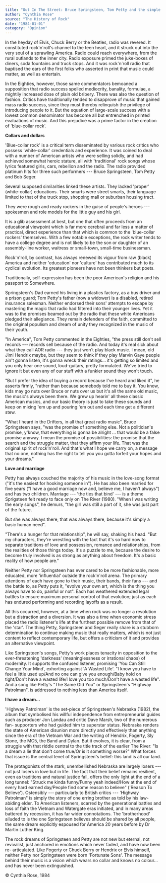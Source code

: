 ```yaml
---
title: "Out In The Street: Bruce Springsteen, Tom Petty and the simple truths of blue-collar rock"
author: "Cynthia Rose"
source: "The History of Rock"
date: "1984-01-01"
category: "Opinion"
---
```


In the heyday of Elvis, Chuck Berry or the Beatles, radio was revered. It constituted rock'n'roll's channel to the teen heart, and it struck out into the very soul of a sprawling America. Radio could reach everywhere, from the rural outlands to the inner city. Radio exposure primed the juke-boxes of diners, soda fountains and truck stops. And it was rock'n'roll radio that baptised the ears of the first folks who asserted in print that music could matter, as well as entertain.

In the Eighties, however, those same commentators bemoaned a supposition that radio success spelled mediocrity, banality, formulae, a mightily increased dose of plain old bribery. There was also the question of fashion. Critics have traditionally tended to disapprove of music that gained mass radio success, since they must thereby relinquish the privilege of introducing people to it. But the equation of large-scale success with a lowest common denominator has become all but entrenched in printed evaluations of music. And this prejudice was a prime factor in the creation of 'blue-collar rock'.

**Collars and dollars**

'Blue-collar rock' is a critical term disseminated by various rock critics who possess 'white-collar' credentials and experience. It was coined to deal with a number of American artists who were selling solidly, and had achieved somewhat heroic stature, all with 'traditional' rock songs whose lyrics featured girls, cars, rebellion and the radio. The radio provided platinum hits for three such performers --- Bruce Springsteen, Tom Petty and Bob Seger.

Several supposed similarities linked these artists. They lacked 'proper' (white-collar) educations. Their smarts were street smarts, their language limited to that of the truck stop, shopping mall or suburban housing tract.

They were rough and ready rockers in the guise of people's heroes --- spokesmen and role models for the little guy and his girl.

It is a glib assessment at best, but one that often proceeds from an educational viewpoint which is far more cerebral and far less a matter of practical, direct experience than that which is common to the 'blue-collar rockers' themselves. With a few notable exceptions, the rock writer tends to have a college degree and is not likely to be the son or daughter of an assembly-line worker, waitress or small-town, small-time businessman.

Rock'n'roll, by contrast, has always renewed its vigour from raw (black) America and neither 'education' nor 'culture' has contributed much to its cyclical evolution. Its greatest pioneers have not been thinkers but poets.

Traditionally, self-expression has been the poor American's religion and his passport to Somewhere.

Springsteen's Dad earned his living in a plastics factory, as a bus driver and a prison guard; Tom Petty's father (now a widower) is a disabled, retired insurance salesman. Neither endorsed their sons' attempts to escape by mastering the magic that radio had filtered into their younger lives. Yet it was to the promises beamed out by the radio that these white Americans pledged their allegiance. They remain defenders of the faith, committed to the original populism and dream of unity they recognized in the music of their youth.

"In America", Tom Petty commented in the Eighties, "the press still don't sell records --- records sell because of the radio. And today it's real sick about what they call AOR radio --- they just won't play black music. I mean, old Jimi Hendrix maybe, but they seem to think if they play Marvin Gaye people ain't gonna listen, it's gonna wreck their ratings... it's getting so limited and you only hear one sound, loud-guitars, pretty formulated. We've tried to ignore it but even any of our stuff with a funkier sound they won't touch.

"But I prefer the idea of buying a record because I've heard and liked it", he asserts firmly, "rather than because somebody told me to buy it. You know, kids may go nuts over Bruce or nuts over us but it's all the same old music, the music's always been there. We grew up hearin' all these classic American musics, and our basic theory is just to take these sounds and keep on mixing 'em up and pouring 'em out and each time get a different stew.

"What I heard in the Drifters, in all that great radio music", Bruce Springsteen says, "was the promise of something else. Not a politician's promise, y'know, that everything is gonna be alright ... that would be a false promise anyway. I mean the promise of possibilities: the promise that the search and the struggle matter, that they affirm your life. That was the original spirit of rock'n'roll. And that's what I hope we carry on, a message that no one, nothing has the right to tell you you gotta forfeit your hopes and your dreams."

**Love and marriage**

Petty has always couched the majority of his music in the love-song format ("it's the easiest for hooking someone in"). He has also been married for five years ("I have a good marriage now and, believe me, I haven't always") and has two children. Marriage --- 'the ties that bind' --- is a theme Sprigsteen felt ready to face only on The River (1980). "When I was writing the early songs", he demurs, "the girl was still a part of it, she was just part of the future.

But she was always there, that was always there, because it's simply a basic human need".

"There's a hunger for that relationship", he will say, shaking his head. "But my characters, they're wrestling with the fact that it's so hard now to separate traditions of love and possession, romance and relationships, from the realities of those things today. It's a puzzle to me, because the desire to become truly involved is as strong as anything about freedom. It's a basic reality of how people are."

Neither Petty nor Springsteen has ever cared to be more fashionable, more educated, more 'influential' outside the rock'n'roll arena. The primary attentions of each have gone to their music, their bands, their fans --- and the battle to, as Petty puts it, "evolve your own art, which is the thing you always have to do, painful or not". Each has weathered extended legal battles to ensure maximum personal control of that evolution; just as each has endured performing and recording layoffs as a result.

All this occurred, however, at a time when rock was no longer a revolution but a distraction and a diversion. It was also a time when economic stress placed the radio listener's life at the furthest possible remove from that of the 'star'. The thing Petty, Springsteen and Seger really share is a stubborn determination to continue making music that really matters, which is not just content to reflect contemporary life, but offers a criticism of it and provides an alternative viewpoint.

Like Springsteen's songs, Petty's work places tenacity in opposition to the ever-threatening 'darkness' (meaninglessness or irrational chaos) of modernity. It supports the confused listener, promising 'You Can Still Change Your Mind', exhorting against 'A Wasted Life'. "I know you have to feel a little used up/And no one can give you enough/Baby hold on tight/Don't have a wasted life/I love you too much/Don't have a wasted life". And a song like Petty's "The Same Old You" or Springsteen's "Highway Patrolman", is addressed to nothing less than America itself.

**I have a dream...**

'Highway Patrolman' is the set-piece of Springsteen's Nebraska (1982), the album that symbolised his willful independence from entrepreneurial guides such as producer Jon Landau and critic Dave Marsh, two of the numerous fan- supporters who had guided him to superstar status. Nebraska renders the state of American disunion more directly and effectively than anything since the era of the Vietnam War and the writing of Hendrix, Fogerty, Sly Stone, the MC5, the Band and Dylan. But it evolves, it is clear, from a struggle with that riddle central to the title track of the earlier The River: "Is a dream a lie that don't come true/Or is it something worse?" What forces that issue is the central tenet of Springsteen's belief: this land is all our land.

The protagonists of the stark, unembellished Nebraska are largely losers --- not just losers in love but in life. The fact that their belief remains resilient, even as traditions and natural justice fail, offers the only light at the end of a long tunnel: "Struck me kinda funny/Funny yeah indeed/How at the end of every hard earned day/People find some reason to believe" ('Reason To Believe'). Ostensibly --- particularly to British critics --- 'Highway Patrolman" is simply the story of one erring brother as told by his law-abiding elder. To American listeners, scarred by the generational battles and loss of faith the Vietnam and Watergate eras initiated, and in many areas battered by recession, it has far wider connotations. The 'brotherhood' alluded to is the one Springsteen believes should be shared by all people, the same dream explicitly espoused for America 20 years before by Dr Martin Luther King.

The rock dreams of Springsteen and Petty are not new but eternal, not revivalist, just anchored in emotions which never faded, and have now been re- articulated. Like Fogerty or Chuck Berry or Hendrix or Elvis himself, neither Petty nor Springsteen were born 'Fortunate Sons'. The message behind their music is a vision which wears no collar and knows no colour... and has never been extinguished.

© Cynthia Rose, 1984